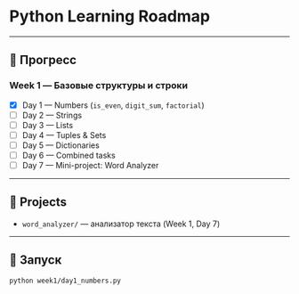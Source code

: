 # Python Learning Roadmap

---

## 📅 Прогресс

### Week 1 — Базовые структуры и строки
- [x] Day 1 — Numbers (`is_even`, `digit_sum`, `factorial`)
- [ ] Day 2 — Strings
- [ ] Day 3 — Lists
- [ ] Day 4 — Tuples & Sets
- [ ] Day 5 — Dictionaries
- [ ] Day 6 — Combined tasks
- [ ] Day 7 — Mini-project: Word Analyzer

---

## 📂 Projects
- `word_analyzer/` — анализатор текста (Week 1, Day 7)

---

## 🚀 Запуск
```bash
python week1/day1_numbers.py